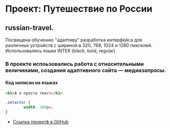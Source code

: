 # Проект: Путешествие по России

## russian-travel.
Посвящена обучению "адаптиву" разработка интерфейса для различных устройств с шириной в 320, 768, 1024 и 1280 пикселей. Использовались языки INTER (black, bold, regular)

### В проекте испоьзовались работа с относительными величинами, создания адаптивного сайта — медиазапросы.

#### Код написан на языках
```html
<h1>А я просто текст</h1>
```

```css
.selector {
        width: 100px;
}
```

* [Ссылка проектф в GitHub](https://asaevartemv.github.io/russian-travel/index.html)

